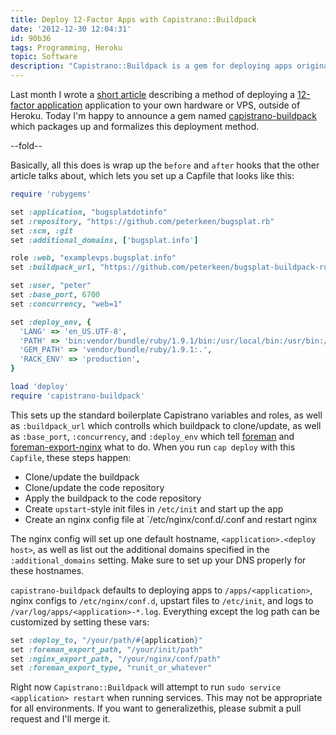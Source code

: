 ```yaml
---
title: Deploy 12-Factor Apps with Capistrano::Buildpack
date: '2012-12-30 12:04:31'
id: 90b36
tags: Programming, Heroku
topic: Software
description: "Capistrano::Buildpack is a gem for deploying apps originally meant for Heroku onto your own hardware."
---
```


[prev]: /deploying-a-12-factor-app-with-capistrano
[12-factor]: http://www.12factor.net/
[capistrano-buildpack]: https://github.com/peterkeen/capistrano-buildpack
[foreman]: http://ddollar.github.com/foreman/
[foreman-export-nginx]: https://github.com/peterkeen/foreman-export-nginx

Last month I wrote a [short article][prev] describing a method of deploying a [12-factor application][12-factor] application to your own hardware or VPS, outside of Heroku. Today I'm happy to announce a gem named [capistrano-buildpack][] which packages up and formalizes this deployment method.

--fold--

Basically, all this does is wrap up the `before` and `after` hooks that the other article talks about, which lets you set up a Capfile that looks like this:

```ruby
require 'rubygems'

set :application, "bugsplatdotinfo"
set :repository, "https://github.com/peterkeen/bugsplat.rb"
set :scm, :git
set :additional_domains, ['bugsplat.info']

role :web, "examplevps.bugsplat.info"
set :buildpack_url, "https://github.com/peterkeen/bugsplat-buildpack-ruby-simple"

set :user, "peter"
set :base_port, 6700
set :concurrency, "web=1"

set :deploy_env, {
  'LANG' => 'en_US.UTF-8',
  'PATH' => 'bin:vendor/bundle/ruby/1.9.1/bin:/usr/local/bin:/usr/bin:/bin',
  'GEM_PATH' => 'vendor/bundle/ruby/1.9.1:.',
  'RACK_ENV' => 'production',
}

load 'deploy'
require 'capistrano-buildpack'
```

This sets up the standard boilerplate Capistrano variables and roles, as well as `:buildpack_url` which controlls which buildpack to clone/update, as well as `:base_port`, `:concurrency`, and `:deploy_env` which tell [foreman][] and [foreman-export-nginx][] what to do. When you run `cap deploy` with this `Capfile`, these steps happen:

* Clone/update the buildpack
* Clone/update the code repository
* Apply the buildpack to the code repository
* Create `upstart`-style init files in `/etc/init` and start up the app
* Create an nginx config file at `/etc/nginx/conf.d/<application>.conf and restart nginx

The nginx config will set up one default hostname, `<application>.<deploy host>`, as well as list out the additional domains specified in the `:additional_domains` setting. Make sure to set up your DNS properly for these hostnames.

`capistrano-buildpack` defaults to deploying apps to `/apps/<application>`, nginx configs to `/etc/nginx/conf.d`, upstart files to `/etc/init`, and logs to `/var/log/apps/<application>-*.log`. Everything except the log path can be customized by setting these vars:

```ruby
set :deploy_to, "/your/path/#{application}"
set :foreman_export_path, "/your/init/path"
set :nginx_export_path, "/your/nginx/conf/path"
set :foreman_export_type, "runit_or_whatever"
```
    
Right now `Capistrano::Buildpack` will attempt to run `sudo service <application> restart` when running services. This may not be appropriate for all environments. If you want to generalizethis, please submit a pull request and I'll merge it.


